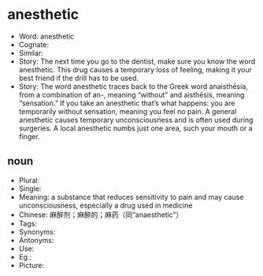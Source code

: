 # anesthetic

- Word: anesthetic
- Cognate: 
- Similar: 
- Story: The next time you go to the dentist, make sure you know the word anesthetic. This drug causes a temporary loss of feeling, making it your best friend if the drill has to be used.
- Story: The word anesthetic traces back to the Greek word anaisthēsia, from a combination of an-, meaning “without” and aisthēsis, meaning “sensation.” If you take an anesthetic that’s what happens: you are temporarily without sensation, meaning you feel no pain. A general anesthetic causes temporary unconsciousness and is often used during surgeries. A local anesthetic numbs just one area, such your mouth or a finger.

## noun

- Plural: 
- Single: 
- Meaning: a substance that reduces sensitivity to pain and may cause unconsciousness, especially a drug used in medicine
- Chinese: 麻醉剂；麻醉的；麻药（同“anaesthetic”）
- Tags: 
- Synonyms: 
- Antonyms: 
- Use: 
- Eg.: 
- Picture: 

